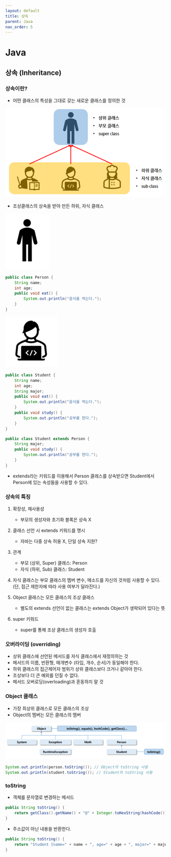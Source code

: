 ```yaml
---
layout: default
title: 상속
parent: Java
nav_order: 5
---
```


# Java

## 상속 (Inheritance)

### 상속이란?
- 어떤 클래스의 특성을 그대로 갖는 새로운 클래스를 정의한 것

![Alt text](images/image3.png)

- 조상클래스의 상속을 받아 만든 하위, 자식 클래스

![Alt text](images/image4.png)

```java
public class Person {
    String name;
    int age;
    public void eat() {
        System.out.println("음식을 먹는다.");
    }
}
```

![Alt text](images/image5.png)

```java
public class Student {
    String name;
    int age;
    String major;
    public void eat() {
        System.out.println("음식을 먹는다.");
    }
    public void study() {
        System.out.println("공부를 한다.");
    }
}
```

```java
public class Student extends Person {
    String major;
    public void study() {
        System.out.println("공부를 한다.");
    }
}
```

- extends라는 키워드를 이용해서 Person 클래스를 상속받으면 Student에서 Person에 있는 속성들을 사용할 수 있다.

### 상속의 특징
1. 확장성, 재사용성
    - 부모의 생성자와 초기화 블록은 상속 X

2. 클래스 선언 시 extends 키워드를 명시
    - 자바는 다중 상속 허용 X, 단일 상속 지원?

3. 관계
    - 부모 (상위, Super) 클래스: Person
    - 자식 (하위, Sub) 클래스: Student

4. 자식 클래스는 부모 클래스의 멤버 변수, 메소드를 자신의 것처럼 사용할 수 있다. (단, 접근 제한자에 따라 사용 여부가 달라진다.)

5. Object 클래스는 모든 클래스의 조상 클래스
    - 별도의 extends 선언이 없는 클래스는 extends Object가 생략되어 있다는 뜻

6. super 키워드
    - super를 통해 조상 클래스의 생성자 호출

### 오버라이딩 (overriding)
- 상위 클래스에 선언된 메서드를 자식 클래스에서 재정의하는 것
- 메서드의 이름, 반환형, 매개변수 (타입, 개수, 순서)가 동일해야 한다.
- 하위 클래스의 접근제어자 범위가 상위 클래스보다 크거나 같아야 한다.
- 조상보다 더 큰 예외를 던질 수 없다.
- 메서드 오버로딩(overloading)과 혼동하지 말 것

### Object 클래스
- 가장 최상위 클래스로 모든 클래스의 조상
- Object의 멤버는 모든 클래스의 멤버

![Alt text](images/image6.png)

```java
System.out.println(person.toString()); // Object의 toString 사용
System.out.println(student.toString()); // Student의 toString 사용
```

### toString
- 객체를 문자열로 변경하는 메서드

```java
public String toString() {
    return getClass().getName() + "@" + Integer.toHexString(hashCode());
}
```

- 주소값이 아닌 내용을 반환한다.

```java
public String toString() {
    return "Student [name=" + name + ", age=" + age + ", major=" + major + "]";
}
```